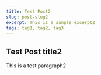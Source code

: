 ```yaml
---
title: Test Post2
slug: post-slug2
excerpt: This is a sample excerpt2
tags: tag1, tag2, tag3
---
```


## Test Post title2

This is a test paragraph2
